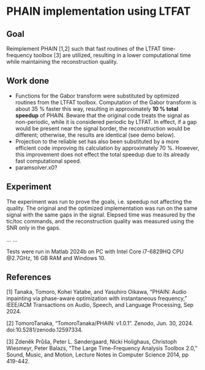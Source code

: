 # PHAIN implementation using LTFAT
## Goal
Reimplement PHAIN [1,2] such that fast routines of the LTFAT time-frequency toolbox [3] are utilized, resulting in a lower computational time while maintaining the reconstruction quality.

## Work done
- Functions for the Gabor transform were substituted by optimized routines from the LTFAT toolbox. Computation of the Gabor transform is about 35 % faster this way, resulting in approximately **10 % total speedup** of PHAIN.
Beware that the original code treats the signal as non-periodic, while it is considered periodic by LTFAT. In effect, if a gap would be present near the signal border, the reconstruction would be different; otherwise, the results are identical (see demo below).
- Projection to the reliable set has also been substituted by a more efficient code improving its calculation by approximately 70 %. However, this improvement does not effect the total speedup due to its already fast computational speed. 
- paramsolver.x0?

## Experiment
The experiment was run to prove the goals, i.e. speedup not affecting the quality. The original and the optimized implementation was run on the same signal with the same gaps in the signal. Elepsed time was measured by the tic/toc commands, and the reconstruction quality was measured using the SNR only in the gaps.

...
...

Tests were run in Matlab 2024b on PC with Intel Core i7-6829HQ CPU @2.7GHz, 16 GB RAM and Windows 10.

## References
[1] Tanaka, Tomoro, Kohei Yatabe, and Yasuhiro Oikawa, “PHAIN: Audio inpainting via phase-aware optimization with instantaneous frequency,” IEEE/ACM Transactions on Audio, Speech, and Language Processing, Sep 2024.

[2] TomoroTanaka, “TomoroTanaka/PHAIN: v1.0.1”. Zenodo, Jun. 30, 2024. doi:10.5281/zenodo.12597334.

[3] Zdeněk Průša, Peter L. Søndergaard, Nicki Holighaus, Christoph Wiesmeyr, Peter Balazs, “The Large Time-Frequency Analysis Toolbox 2.0,” Sound, Music, and Motion, Lecture Notes in Computer Science 2014, pp 419-442.
